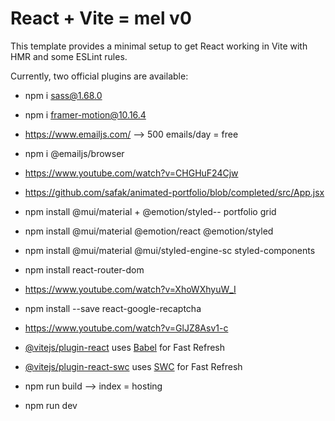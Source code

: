 # React + Vite = mel v0

This template provides a minimal setup to get React working in Vite with HMR and some ESLint rules.

Currently, two official plugins are available:
- npm i sass@1.68.0    
- npm i framer-motion@10.16.4
- https://www.emailjs.com/ --> 500 emails/day = free 
- npm i @emailjs/browser
- https://www.youtube.com/watch?v=CHGHuF24Cjw
- https://github.com/safak/animated-portfolio/blob/completed/src/App.jsx
- npm install @mui/material + @emotion/styled-- portfolio grid
- npm install @mui/material @emotion/react @emotion/styled
- npm install @mui/material @mui/styled-engine-sc styled-components
- npm install react-router-dom
- https://www.youtube.com/watch?v=XhoWXhyuW_I
- npm install --save react-google-recaptcha
- https://www.youtube.com/watch?v=GlJZ8Asv1-c


- [@vitejs/plugin-react](https://github.com/vitejs/vite-plugin-react/blob/main/packages/plugin-react/README.md) uses [Babel](https://babeljs.io/) for Fast Refresh
- [@vitejs/plugin-react-swc](https://github.com/vitejs/vite-plugin-react-swc) uses [SWC](https://swc.rs/) for Fast Refresh

- npm run build --> index = hosting
- npm run dev  